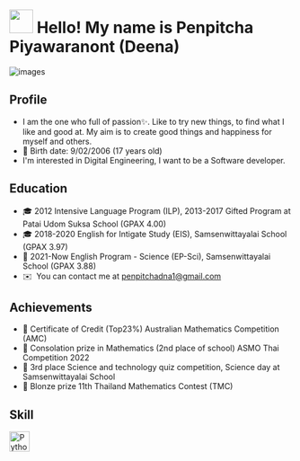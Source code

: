 <img src="https://media.giphy.com/media/hvRJCLFzcasrR4ia7z/giphy.gif" width="42"> Hello! My name is Penpitcha Piyawaranont (Deena)
================================================================================================================================

![images](https://github.com/incluDna/incluDna/assets/135194778/f697eff0-a985-4f38-b714-d0ac4a084a11)


Profile
-------

* I am the one who full of passion✨. Like to try new things, to find what I like and good at.
  My aim is to create good things and happiness for myself and others.
*   🎂  Birth date: 9/02/2006 (17 years old)
* I'm interested in Digital Engineering, I want to be a Software developer.

Education
-------

*   🎓  2012 Intensive Language Program (ILP), 2013-2017 Gifted Program at Patai Udom Suksa School (GPAX 4.00)
*   🎓  2018-2020 English for Intigate Study (EIS), Samsenwittayalai School (GPAX 3.97)
*   📍  2021-Now English Program - Science (EP-Sci), Samsenwittayalai School (GPAX 3.88)
*   ✉️  You can contact me at [penpitchadna1@gmail.com](mailto:penpitchadna1@gmail.com)

Achievements
-------

*   📃 Certificate of Credit (Top23%) Australian Mathematics Competition (AMC)
*   📃 Consolation prize in Mathematics (2nd place of school) ASMO Thai Competition 2022
*   📃 3rd place Science and technology quiz competition, Science day at Samsenwittayalai School
*   🥉 Blonze prize 11th Thailand Mathematics Contest (TMC)

Skill
-------
<p align="left">
<a href="https://www.python.org/" target="_blank" rel="noreferrer"><img src="https://raw.githubusercontent.com/danielcranney/readme-generator/main/public/icons/skills/python-colored.svg" width="36" height="36" alt="Python" /></a>
                    </p>
                    
